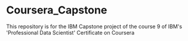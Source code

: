 # Coursera_Capstone
This repository is for the IBM Capstone project of the course 9 of IBM's 'Professional Data Scientist' Certificate on Coursera
